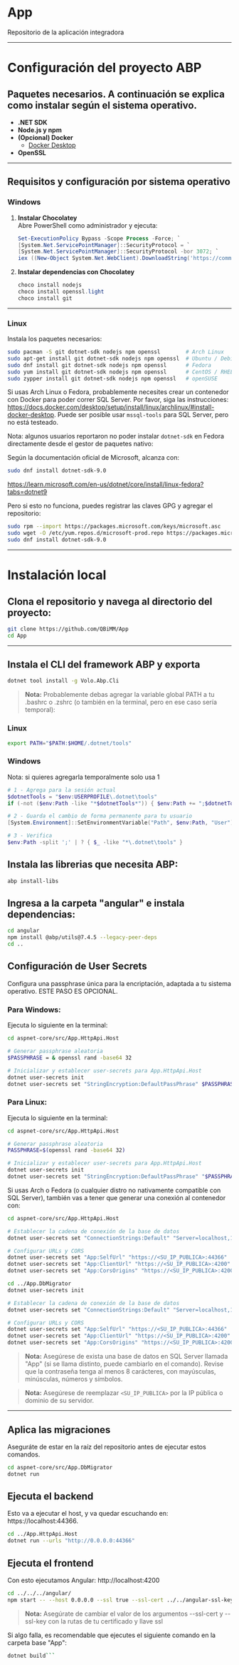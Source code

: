 # App
Repositorio de la aplicación integradora

---

# Configuración del proyecto ABP

## Paquetes necesarios. A continuación se explica como instalar según el sistema operativo.

- **.NET SDK**  
- **Node.js y npm**  
- **(Opcional) Docker**  
  - [Docker Desktop](https://www.docker.com/products/docker-desktop)
- **OpenSSL**  
---

## Requisitos y configuración por sistema operativo

### Windows

1. **Instalar Chocolatey**  
   Abre PowerShell como administrador y ejecuta:

   ```powershell
   Set-ExecutionPolicy Bypass -Scope Process -Force; `
   [System.Net.ServicePointManager]::SecurityProtocol = `
   [System.Net.ServicePointManager]::SecurityProtocol -bor 3072; `
   iex ((New-Object System.Net.WebClient).DownloadString('https://community.chocolatey.org/install.ps1'))
   ```

2. **Instalar dependencias con Chocolatey**  
   ```powershell
   choco install nodejs
   choco install openssl.light
   choco install git
   ```

---

### Linux

Instala los paquetes necesarios:

```bash
sudo pacman -S git dotnet-sdk nodejs npm openssl        # Arch Linux
sudo apt-get install git dotnet-sdk nodejs npm openssl  # Ubuntu / Debian
sudo dnf install git dotnet-sdk nodejs npm openssl      # Fedora
sudo yum install git dotnet-sdk nodejs npm openssl      # CentOS / RHEL
sudo zypper install git dotnet-sdk nodejs npm openssl   # openSUSE
```

Si usas Arch Linux o Fedora, probablemente necesites crear un contenedor con Docker para poder correr SQL Server. Por favor, siga las instrucciones:
https://docs.docker.com/desktop/setup/install/linux/archlinux/#install-docker-desktop.
Puede ser posible usar ```mssql-tools``` para SQL Server, pero no está testeado.

Nota: algunos usuarios reportaron no poder instalar ```dotnet-sdk``` en Fedora directamente desde el gestor de paquetes nativo:

Según la documentación oficial de Microsoft, alcanza con:
```bash
sudo dnf install dotnet-sdk-9.0
```
https://learn.microsoft.com/en-us/dotnet/core/install/linux-fedora?tabs=dotnet9

Pero si esto no funciona, puedes registrar las claves GPG y agregar el repositorio:
```bash
sudo rpm --import https://packages.microsoft.com/keys/microsoft.asc
sudo wget -O /etc/yum.repos.d/microsoft-prod.repo https://packages.microsoft.com/config/fedora/40/prod.repo
sudo dnf install dotnet-sdk-9.0
```

---


# Instalación local

## Clona el repositorio y navega al directorio del proyecto:

```bash
git clone https://github.com/QBiMM/App
cd App
```
---

## Instala el CLI del framework ABP y exporta 
```bash
dotnet tool install -g Volo.Abp.Cli
```
> **Nota:** Probablemente debas agregar la variable global PATH a tu .bashrc o .zshrc (o también en la terminal, pero en ese caso sería temporal):

### Linux
```bash
export PATH="$PATH:$HOME/.dotnet/tools"
```
### Windows
Nota: si quieres agregarla temporalmente solo usa 1
```powershell
# 1 - Agrega para la sesión actual
$dotnetTools = "$env:USERPROFILE\.dotnet\tools"
if (-not ($env:Path -like "*$dotnetTools*")) { $env:Path += ";$dotnetTools" }

# 2 - Guarda el cambio de forma permanente para tu usuario
[System.Environment]::SetEnvironmentVariable("Path", $env:Path, "User")

# 3 - Verifica
$env:Path -split ';' | ? { $_ -like "*\.dotnet\tools" }
```
## Instala las librerias que necesita ABP:
```bash
abp install-libs
```

## Ingresa a la carpeta "angular" e instala dependencias:
```bash
cd angular
npm install @abp/utils@7.4.5 --legacy-peer-deps
cd ..
```

## Configuración de User Secrets

Configura una passphrase única para la encriptación, adaptada a tu sistema operativo. ESTE PASO ES OPCIONAL.

### Para Windows:

Ejecuta lo siguiente en la terminal:

```bash
cd aspnet-core/src/App.HttpApi.Host

# Generar passphrase aleatoria
$PASSPHRASE = & openssl rand -base64 32

# Inicializar y establecer user-secrets para App.HttpApi.Host
dotnet user-secrets init
dotnet user-secrets set "StringEncryption:DefaultPassPhrase" $PASSPHRASE
```

### Para Linux:

Ejecuta lo siguiente en la terminal:

```bash
cd aspnet-core/src/App.HttpApi.Host

# Generar passphrase aleatoria
PASSPHRASE=$(openssl rand -base64 32)

# Inicializar y establecer user-secrets para App.HttpApi.Host
dotnet user-secrets init
dotnet user-secrets set "StringEncryption:DefaultPassPhrase" "$PASSPHRASE"
```

Si usas Arch o Fedora (o cualquier distro no nativamente compatible con SQL Server), también vas a tener que generar una conexión al contenedor con:
```bash
cd aspnet-core/src/App.HttpApi.Host

# Establecer la cadena de conexión de la base de datos
dotnet user-secrets set "ConnectionStrings:Default" "Server=localhost,1433;Database=App;User Id=sa;Password=PassWoRDSecreta123!;TrustServerCertificate=true"

# Configurar URLs y CORS 
dotnet user-secrets set "App:SelfUrl" "https://<SU_IP_PUBLICA>:44366"
dotnet user-secrets set "App:ClientUrl" "https://<SU_IP_PUBLICA>:4200"
dotnet user-secrets set "App:CorsOrigins" "https://<SU_IP_PUBLICA>:4200"

cd ../App.DbMigrator
dotnet user-secrets init

# Establecer la cadena de conexión de la base de datos
dotnet user-secrets set "ConnectionStrings:Default" "Server=localhost,1433;Database=App;User Id=sa;Password=PassWoRDSecreta123!;TrustServerCertificate=true"

# Configurar URLs y CORS 
dotnet user-secrets set "App:SelfUrl" "https://<SU_IP_PUBLICA>:44366"
dotnet user-secrets set "App:ClientUrl" "https://<SU_IP_PUBLICA>:4200"
dotnet user-secrets set "App:CorsOrigins" "https://<SU_IP_PUBLICA>:4200"
```
> **Nota:** Asegúrese de exista una base de datos en SQL Server llamada "App" (si se llama distinto, puede cambiarlo en el comando). Revise que la contraseña tenga al menos 8 carácteres, con mayúsculas, minúsculas, números y símbolos.  

> **Nota:** Asegúrese de reemplazar `<SU_IP_PUBLICA>` por la IP pública o dominio de su servidor.

---

## Aplica las migraciones
Aseguráte de estar en la raíz del repositorio antes de ejecutar estos comandos.

```bash
cd aspnet-core/src/App.DbMigrator
dotnet run
```

## Ejecuta el backend
Esto va a ejecutar el host, y va quedar escuchando en: https://localhost:44366.

```bash
cd ../App.HttpApi.Host
dotnet run --urls "http://0.0.0.0:44366"
```

## Ejecuta el frontend
Con esto ejecutamos Angular: http://localhost:4200

```bash
cd ../../../angular/
npm start -- --host 0.0.0.0 --ssl true --ssl-cert ../../angular-ssl-keys/angular-ssl.crt --ssl-key ../../angular-ssl-keys/angular-ssl.key
```
> **Nota:** Asegúrate de cambiar el valor de los argumentos --ssl-cert y --ssl-key con la rutas de tu certificado y llave ssl

Si algo falla, es recomendable que ejecutes el siguiente comando en la carpeta base "App": 
```bash 
dotnet build```

